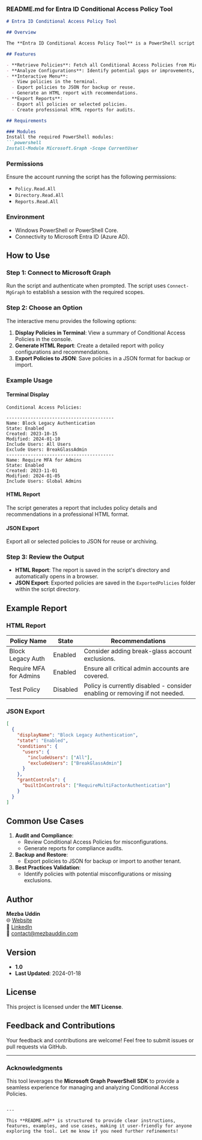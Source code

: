 ### README.md for **Entra ID Conditional Access Policy Tool**

```markdown
# Entra ID Conditional Access Policy Tool

## Overview

The **Entra ID Conditional Access Policy Tool** is a PowerShell script designed to retrieve, analyze, and export Conditional Access Policies from **Microsoft Entra ID**. It provides a comprehensive view of policy configurations, highlights potential improvements, and generates detailed reports for audit and compliance purposes.

## Features

- **Retrieve Policies**: Fetch all Conditional Access Policies from Microsoft Entra ID.
- **Analyze Configurations**: Identify potential gaps or improvements, such as disabled policies or missing exclusions.
- **Interactive Menu**:
  - View policies in the terminal.
  - Export policies to JSON for backup or reuse.
  - Generate an HTML report with recommendations.
- **Export Reports**:
  - Export all policies or selected policies.
  - Create professional HTML reports for audits.

## Requirements

### Modules
Install the required PowerShell modules:
```powershell
Install-Module Microsoft.Graph -Scope CurrentUser
```

### Permissions
Ensure the account running the script has the following permissions:
- `Policy.Read.All`
- `Directory.Read.All`
- `Reports.Read.All`

### Environment
- Windows PowerShell or PowerShell Core.
- Connectivity to Microsoft Entra ID (Azure AD).

## How to Use

### Step 1: Connect to Microsoft Graph
Run the script and authenticate when prompted. The script uses `Connect-MgGraph` to establish a session with the required scopes.

### Step 2: Choose an Option
The interactive menu provides the following options:
1. **Display Policies in Terminal**: View a summary of Conditional Access Policies in the console.
2. **Generate HTML Report**: Create a detailed report with policy configurations and recommendations.
3. **Export Policies to JSON**: Save policies in a JSON format for backup or import.

### Example Usage
#### Terminal Display
```plaintext
Conditional Access Policies:

----------------------------------------
Name: Block Legacy Authentication
State: Enabled
Created: 2023-10-15
Modified: 2024-01-10
Include Users: All Users
Exclude Users: BreakGlassAdmin
----------------------------------------
Name: Require MFA for Admins
State: Enabled
Created: 2023-11-01
Modified: 2024-01-05
Include Users: Global Admins
```

#### HTML Report
The script generates a report that includes policy details and recommendations in a professional HTML format.

#### JSON Export
Export all or selected policies to JSON for reuse or archiving.

### Step 3: Review the Output
- **HTML Report**: The report is saved in the script's directory and automatically opens in a browser.
- **JSON Export**: Exported policies are saved in the `ExportedPolicies` folder within the script directory.

## Example Report

### HTML Report
| Policy Name             | State    | Recommendations                                                                 |
|-------------------------|----------|---------------------------------------------------------------------------------|
| Block Legacy Auth       | Enabled  | Consider adding break-glass account exclusions.                                |
| Require MFA for Admins  | Enabled  | Ensure all critical admin accounts are covered.                                |
| Test Policy             | Disabled | Policy is currently disabled - consider enabling or removing if not needed.    |

### JSON Export
```json
[
  {
    "displayName": "Block Legacy Authentication",
    "state": "Enabled",
    "conditions": {
      "users": {
        "includeUsers": ["All"],
        "excludeUsers": ["BreakGlassAdmin"]
      }
    },
    "grantControls": {
      "builtInControls": ["RequireMultiFactorAuthentication"]
    }
  }
]
```

## Common Use Cases

1. **Audit and Compliance**:
   - Review Conditional Access Policies for misconfigurations.
   - Generate reports for compliance audits.
2. **Backup and Restore**:
   - Export policies to JSON for backup or import to another tenant.
3. **Best Practices Validation**:
   - Identify policies with potential misconfigurations or missing exclusions.

## Author

**Mezba Uddin**  
🌐 [Website](https://mezbauddin.com)  
🔗 [LinkedIn](https://linkedin.com/in/mezbauddin)  
📧 contact@mezbauddin.com  

## Version

- **1.0**
- **Last Updated**: 2024-01-18

## License

This project is licensed under the **MIT License**.

## Feedback and Contributions

Your feedback and contributions are welcome! Feel free to submit issues or pull requests via GitHub.

---

### Acknowledgments

This tool leverages the **Microsoft Graph PowerShell SDK** to provide a seamless experience for managing and analyzing Conditional Access Policies.
```

---

This **README.md** is structured to provide clear instructions, features, examples, and use cases, making it user-friendly for anyone exploring the tool. Let me know if you need further refinements!
